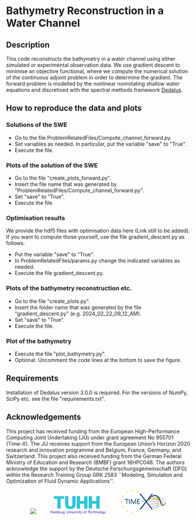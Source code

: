 # Bathymetry Reconstruction in a Water Channel

## Description
This code reconstructs the bathymetry in a water channel using either simulated or experimental observation data. We use gradient descent to minimise an objective functional, where we compute the numerical solution of the continuous adjoint problem in order to determine the gradient. The forward problem is modelled by the nonlinear nonrotating shallow water equations and discretised with the spectral methods framework [Dedalus](https://dedalus-project.org/).

## How to reproduce the data and plots
### Solutions of the SWE
- Go to the file ProblemRelatedFiles/Compute_channel_forward.py.
- Set variables as needed. In particular, put the variable "save" to "True".
- Execute the file.
### Plots of the solution of the SWE
- Go to the file "create_plots_forward.py".
- Insert the file name that was generated by "ProblemRelatedFiles/Compute_channel_forward.py".
- Set "save" to "True".
- Execute the file.
### Optimisation results
We provide the hdf5 files with optimisation data here (Link still to be added). If you want to compute those yourself, use the file gradient_descent.py as follows.
- Put the variable "save" to "True".
- In ProblemRelatedFiles/params.py change the indicated variables as needed.
- Execute the file gradient_descent.py.
### Plots of the bathymetry reconstruction etc.
- Go to the file "create_plots.py".
- Insert the folder name that was generated by the file "gradient_descent.py" (e.g. 2024_02_22_09_12_AM).
- Set "save" to "True".
- Execute the file.
### Plot of the bathymetry
- Execute the file "plot_bathymetry.py".
- Optional: Uncomment the code lines at the bottom to save the figure.

## Requirements
Installation of Dedalus version 3.0.0 is required. For the versions of NumPy, SciPy etc. see the file "requirements.txt".

## Acknowledgements
This project has received funding from the European High-Performance Computing Joint Undertaking (JU) under grant agreement No 955701 (Time-X). The JU receives support from the European Union’s Horizon 2020 research and innovation programme and Belgium, France, Germany, and Switzerland. This project also received funding from the German Federal Ministry of Education and Research (BMBF) grant 16HPC048.
The authors acknowledge the support by the Deutsche Forschungsgemeinschaft (DFG) within the Research Training Group GRK 2583 ``Modeling, Simulation and Optimization of Fluid Dynamic Applications''.
<p align="center">
  <img src="./images/logo_BUW.svg" width="25%"/> &nbsp;&nbsp;&nbsp;&nbsp;&nbsp;&nbsp;&nbsp;&nbsp;
  <img src="./images/tuhh-logo.png" width="30%"/> &nbsp;&nbsp;&nbsp;&nbsp;&nbsp;&nbsp;&nbsp;&nbsp;
  <img src="./images/LogoTime-X.png" width="25%"/>
</p>
